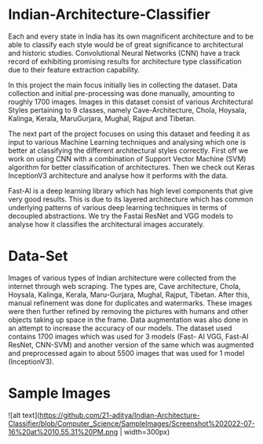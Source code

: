# Indian-Architecture-Classifier
Each and every state in India has its own magnificent architecture and to be able to classify each style would be of great significance to architectural and historic studies. Convolutional Neural Networks (CNN) have a track record of exhibiting promising results for architecture type classification due to their feature extraction capability.

In this project the main focus initially lies in collecting the dataset. Data collection and initial pre-processing was done manually, amounting to roughly 1700 images. Images in this dataset consist of various Architectural Styles pertaining to 9 classes, namely Cave-Architecture, Chola, Hoysala, Kalinga, Kerala, MaruGurjara, Mughal, Rajput and Tibetan.

The next part of the project focuses on using this dataset and feeding it as input to various Machine Learning techniques and analysing which one is better at classifying the different architectural styles correctly. First off we work on using CNN with a combination of Support Vector Machine (SVM) algorithm for better classification of architectures. Then we check out Keras InceptionV3 architecture and analyse how it performs with the data.

Fast-AI is a deep learning library which has high level components that give very good results. This is due to its layered architecture which has common underlying patterns of various deep learning techniques in terms of decoupled abstractions. We try the Fastai ResNet and VGG models to analyse how it classifies the architectural images accurately.

# Data-Set
Images of various types of Indian architecture were collected from the internet through web scraping. The types are, Cave architecture, Chola, Hoysala, Kalinga, Kerala, Maru-Gurjara, Mughal, Rajput, Tibetan. After this, manual refinement was done for duplicates and watermarks.
These images were then further refined by removing the pictures with humans and other objects taking up space in the frame. Data augmentation was also done in an attempt to increase the accuracy of our models.
The dataset used contains 1700 images which was used for 3 models (Fast- AI VGG, Fast-AI ResNet, CNN-SVM) and another version of the same which was augmented and preprocessed again to about 5500 images that was used for 1 model (InceptionV3).

# Sample Images
![alt text](https://github.com/21-aditya/Indian-Architecture-Classifier/blob/Computer_Science/SampleImages/Screenshot%202022-07-16%20at%2010.55.31%20PM.png | width=300px)
